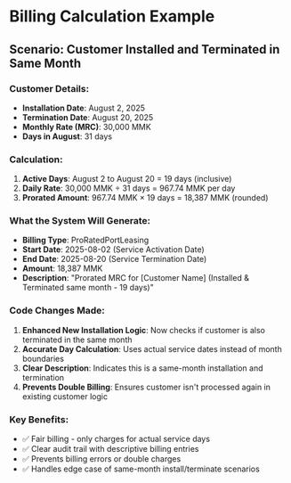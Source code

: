 # Billing Calculation Example

## Scenario: Customer Installed and Terminated in Same Month

### Customer Details:
- **Installation Date**: August 2, 2025
- **Termination Date**: August 20, 2025
- **Monthly Rate (MRC)**: 30,000 MMK
- **Days in August**: 31 days

### Calculation:
1. **Active Days**: August 2 to August 20 = 19 days (inclusive)
2. **Daily Rate**: 30,000 MMK ÷ 31 days = 967.74 MMK per day
3. **Prorated Amount**: 967.74 MMK × 19 days = 18,387 MMK (rounded)

### What the System Will Generate:
- **Billing Type**: ProRatedPortLeasing
- **Start Date**: 2025-08-02 (Service Activation Date)
- **End Date**: 2025-08-20 (Service Termination Date)
- **Amount**: 18,387 MMK
- **Description**: "Prorated MRC for [Customer Name] (Installed & Terminated same month - 19 days)"

### Code Changes Made:
1. **Enhanced New Installation Logic**: Now checks if customer is also terminated in the same month
2. **Accurate Day Calculation**: Uses actual service dates instead of month boundaries
3. **Clear Description**: Indicates this is a same-month installation and termination
4. **Prevents Double Billing**: Ensures customer isn't processed again in existing customer logic

### Key Benefits:
- ✅ Fair billing - only charges for actual service days
- ✅ Clear audit trail with descriptive billing entries
- ✅ Prevents billing errors or double charges
- ✅ Handles edge case of same-month install/terminate scenarios
